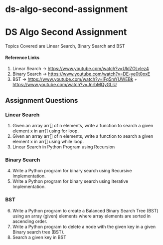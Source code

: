 # ds-algo-second-assignment
# DS Algo Second Assignment

Topics Covered are Linear Search, Binary Search and BST

#### Reference Links

1. Linear Search -> https://www.youtube.com/watch?v=UldZOLylez4
2. Binary Search -> https://www.youtube.com/watch?v=DE-ye0t0oxE
3. BST -> https://www.youtube.com/watch?v=lFq5mYUWEBk + https://www.youtube.com/watch?v=JnrbMQyGLiU

## Assignment Questions

### Linear Search

1. Given an array arr[] of n elements, write a function to search a given element x in arr[] using for loop.
2. Given an array arr[] of n elements, write a function to search a given element x in arr[] using while loop.
3. Linear Search in Python Program using Recursion


### Binary Search

4. Write a Python program for binary search using Recursive Implementation.
5. Write a Python program for binary search using Iterative Implementation.

### BST

6. Write a Python program to create a Balanced Binary Search Tree (BST) using an array (given) elements where array elements are sorted in ascending order.
7. Write a Python program to delete a node with the given key in a given Binary search tree (BST).
8. Search a given key in BST
